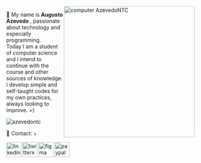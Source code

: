 <img src="https://raw.githubusercontent.com/MicaelliMedeiros/micaellimedeiros/master/image/computer-illustration.png"  width="350px" align="right" alt="computer AzevedoNTC">

<p align="left"> 
  📌 My name is <strong> Augusto Azevedo </strong>, passionate about technology and especially programming.<br>
  Today I am a student of computer science and I intend to continue with the course and other sources of knowledge.
  I develop simple and self-taught codes for my own practices, always looking to improve. =)
</p>

<p align="left"> <img src="https://komarev.com/ghpvc/?username=azevedontc&color=blueviolet" alt="azevedontc" /> </p>

<p align="left">
  💌 Contact: ⤵️
</p>

<p align="left">  
  <a href="https://www.linkedin.com/in/augustoazevedontc/" alt="Linkedin">
  <img align="left" width="40px" height="40px" src="https://img.icons8.com/fluency/48/linkedin.png" alt="linkedin"/></a>

  <a href="https://twitter.com/azevedontc" alt="Twitter">
  <img align="left" width="40px" height="40px" src="https://img.icons8.com/fluency/48/twitterx--v1.png" alt="twitterx--v1"/></a>
  
  <a href="https://www.figma.com/@azevedontc" alt="Figma">
  <img align="left" width="40px" height="40px" src="https://img.icons8.com/fluency/48/figma.png" alt="figma"/></a>

  <a href="https://www.paypal.com/donate/?business=XBVZAHNPZ342Y&no_recurring=0&currency_code=BRL" alt="PayPal">
  <img align="left" width="40px" height="40px" src="https://img.icons8.com/fluency/48/paypal.png" alt="paypal"/></a>
</p>
